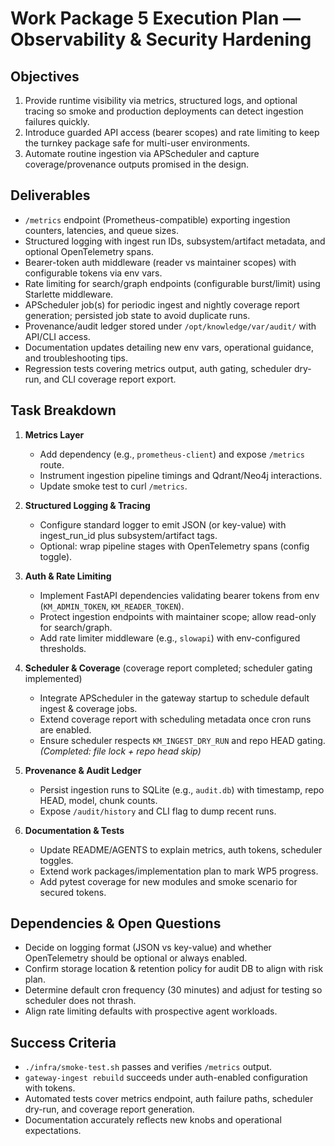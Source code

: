 # Work Package 5 Execution Plan — Observability & Security Hardening

## Objectives
1. Provide runtime visibility via metrics, structured logs, and optional tracing so smoke and production deployments can detect ingestion failures quickly.
2. Introduce guarded API access (bearer scopes) and rate limiting to keep the turnkey package safe for multi-user environments.
3. Automate routine ingestion via APScheduler and capture coverage/provenance outputs promised in the design.

## Deliverables
- `/metrics` endpoint (Prometheus-compatible) exporting ingestion counters, latencies, and queue sizes.
- Structured logging with ingest run IDs, subsystem/artifact metadata, and optional OpenTelemetry spans.
- Bearer-token auth middleware (reader vs maintainer scopes) with configurable tokens via env vars.
- Rate limiting for search/graph endpoints (configurable burst/limit) using Starlette middleware.
- APScheduler job(s) for periodic ingest and nightly coverage report generation; persisted job state to avoid duplicate runs.
- Provenance/audit ledger stored under `/opt/knowledge/var/audit/` with API/CLI access.
- Documentation updates detailing new env vars, operational guidance, and troubleshooting tips.
- Regression tests covering metrics output, auth gating, scheduler dry-run, and CLI coverage report export.

## Task Breakdown
1. **Metrics Layer**
   - Add dependency (e.g., `prometheus-client`) and expose `/metrics` route.
   - Instrument ingestion pipeline timings and Qdrant/Neo4j interactions.
   - Update smoke test to curl `/metrics`.

2. **Structured Logging & Tracing**
   - Configure standard logger to emit JSON (or key-value) with ingest_run_id plus subsystem/artifact tags.
   - Optional: wrap pipeline stages with OpenTelemetry spans (config toggle).

3. **Auth & Rate Limiting**
   - Implement FastAPI dependencies validating bearer tokens from env (`KM_ADMIN_TOKEN`, `KM_READER_TOKEN`).
   - Protect ingestion endpoints with maintainer scope; allow read-only for search/graph.
   - Add rate limiter middleware (e.g., `slowapi`) with env-configured thresholds.

4. **Scheduler & Coverage** (coverage report completed; scheduler gating implemented)
   - Integrate APScheduler in the gateway startup to schedule default ingest & coverage jobs.
   - Extend coverage report with scheduling metadata once cron runs are enabled.
   - Ensure scheduler respects `KM_INGEST_DRY_RUN` and repo HEAD gating. *(Completed: file lock + repo head skip)*

5. **Provenance & Audit Ledger**
   - Persist ingestion runs to SQLite (e.g., `audit.db`) with timestamp, repo HEAD, model, chunk counts.
   - Expose `/audit/history` and CLI flag to dump recent runs.

6. **Documentation & Tests**
   - Update README/AGENTS to explain metrics, auth tokens, scheduler toggles.
   - Extend work packages/implementation plan to mark WP5 progress.
   - Add pytest coverage for new modules and smoke scenario for secured tokens.

## Dependencies & Open Questions
- Decide on logging format (JSON vs key-value) and whether OpenTelemetry should be optional or always enabled.
- Confirm storage location & retention policy for audit DB to align with risk plan.
- Determine default cron frequency (30 minutes) and adjust for testing so scheduler does not thrash.
- Align rate limiting defaults with prospective agent workloads.

## Success Criteria
- `./infra/smoke-test.sh` passes and verifies `/metrics` output.
- `gateway-ingest rebuild` succeeds under auth-enabled configuration with tokens.
- Automated tests cover metrics endpoint, auth failure paths, scheduler dry-run, and coverage report generation.
- Documentation accurately reflects new knobs and operational expectations.
